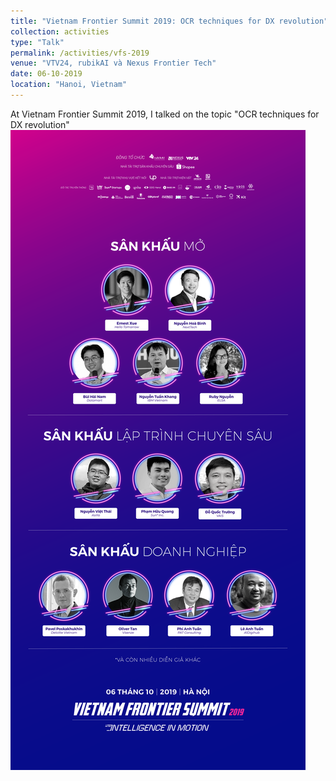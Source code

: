 ```yaml
---
title: "Vietnam Frontier Summit 2019: OCR techniques for DX revolution"
collection: activities
type: "Talk"
permalink: /activities/vfs-2019
venue: "VTV24, rubikAI và Nexus Frontier Tech"
date: 06-10-2019
location: "Hanoi, Vietnam"
---
```

At Vietnam Frontier Summit 2019, I talked on the topic "OCR techniques for DX revolution"
<br/><img src='/images/activities/vfs.png'>